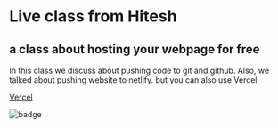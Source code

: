 # Live class from Hitesh

## a class about hosting your webpage for free

In this class we discuss about pushing code to git and github.
Also, we talked about pushing website to netlify. but you can also use Vercel

[Vercel](https://vercel.com)

![badge](https://img.shields.io/badge/Live--class%20-Sunday-green)
